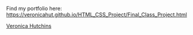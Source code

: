 Find my portfolio here: https://veronicahut.github.io/HTML_CSS_Project/Final_Class_Project.html 
 
[Veronica Hutchins](#Final_Class_Project.html) 
